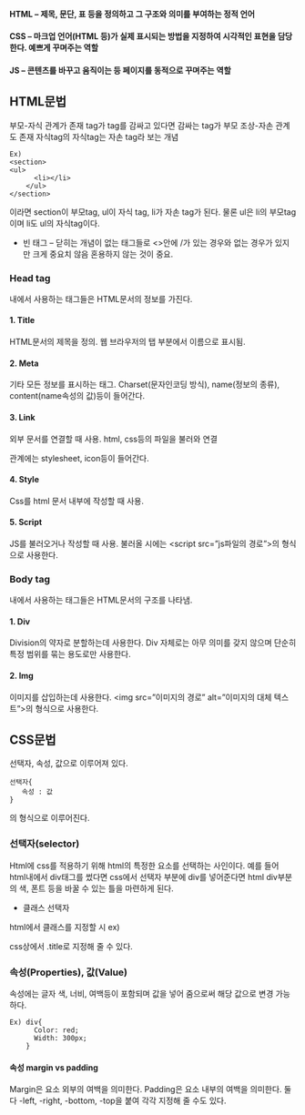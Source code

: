 #### HTML – 제목, 문단, 표 등을 정의하고 그 구조와 의미를 부여하는 정적 언어
#### CSS – 마크업 언어(HTML 등)가 실제 표시되는 방법을 지정하여 시각적인 표현을 담당한다. 예쁘게 꾸며주는 역할
#### JS – 콘텐츠를 바꾸고 움직이는 등 페이지를 동적으로 꾸며주는 역할 

## HTML문법
 
 부모-자식 관계가 존재 tag가 tag를 감싸고 있다면 감싸는 tag가 부모
 조상-자손 관계도 존재 자식tag의 자식tag는 자손 tag라 보는 개념
``` 
Ex) 
<section>
<ul>
      <li></li>
    </ul>
</section>
```
이라면 section이 부모tag, ul이 자식 tag, li가 자손 tag가 된다.
물론 ul은 li의 부모tag이며 li도 ul의 자식tag이다.

* 빈 태그 – 닫히는 개념이 없는 태그들로 <>안에 /가 있는 경우와 없는 경우가 있지만 크게 중요치 않음 혼용하지 않는 것이 중요.

### Head tag

<head></head>내에서 사용하는 태그들은 HTML문서의 정보를 가진다.

#### 1.	Title
HTML문서의 제목을 정의. 웹 브라우저의 탭 부분에서 이름으로 표시됨.

#### 2.	Meta
기타 모든 정보를 표시하는 태그. 
Charset(문자인코딩 방식), name(정보의 종류), content(name속성의 값)등이 들어간다.

#### 3.	Link

외부 문서를 연결할 때 사용. html, css등의 파일을 불러와 연결
<link rel=”관계” href=”가져올 문서의 경로”> 관계에는 stylesheet, icon등이 들어간다.

#### 4.	Style

Css를 html 문서 내부에 작성할 때 사용.

#### 5.	Script

JS를 불러오거나 작성할 때 사용.
불러올 시에는 <script src=”js파일의 경로”></script>의 형식으로 사용한다.


### Body tag

<body></body>내에서 사용하는 태그들은 HTML문서의 구조를 나타냄.

#### 1.	Div

Division의 약자로 분할하는데 사용한다. Div 자체로는 아무 의미를 갖지 않으며 단순히 특정 범위를 묶는 용도로만 사용한다.

#### 2.	Img

이미지를 삽입하는데 사용한다.
<img src=”이미지의 경로” alt=”이미지의 대체 텍스트”>의 형식으로 사용한다.


## CSS문법

선택자, 속성, 값으로 이루어져 있다.

```
선택자{
   속성 : 값
}
```
의 형식으로 이루어진다.


### 선택자(selector)

Html에 css를 적용하기 위해 html의 특정한 요소를 선택하는 사인이다.
예를 들어 html내에서 div태그를 썼다면 css에서 선택자 부분에 div를 넣어준다면 html div부분의 색, 폰트 등을 바꿀 수 있는 틀을 마련하게 된다.

 * 클래스 선택자

html에서 클래스를 지정할 시 
ex) <div class=”title”></div>
css상에서 .title로 지정해 줄 수 있다. 

### 속성(Properties), 값(Value)

속성에는 글자 색, 너비, 여백등이 포함되며 값을 넣어 줌으로써 해당 값으로 변경 가능하다.
```
Ex) div{
      Color: red;
      Width: 300px;
    }
```
#### 속성 margin vs padding

Margin은 요소 외부의 여백을 의미한다. 
Padding은 요소 내부의 여백을 의미한다. 
둘 다 -left, -right, -bottom, -top을 붙여 각각 지정해 줄 수도 있다.


